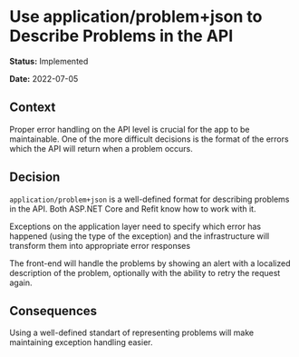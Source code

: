# Use application/problem+json to Describe Problems in the API

**Status:** Implemented

**Date:** 2022-07-05

## Context

Proper error handling on the API level is crucial for the app to be maintainable. One of the more difficult decisions is
the format of the errors which the API will return when a problem occurs.

## Decision

`application/problem+json` is a well-defined format for describing problems in the API. Both ASP.NET Core and Refit
know how to work with it.

Exceptions on the application layer need to specify which error has happened (using the type of the exception) and the
infrastructure will transform them into appropriate error responses

The front-end will handle the problems by showing an alert with a localized description of the problem, optionally with
the ability to retry the request again.

## Consequences

Using a well-defined standart of representing problems will make maintaining exception handling easier.
